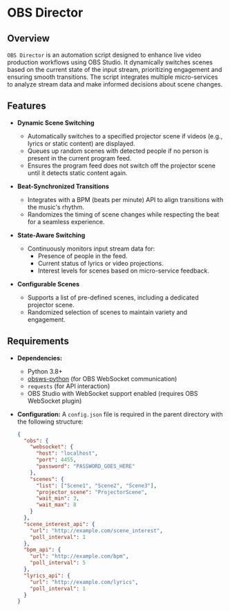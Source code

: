 # OBS Director

## Overview

`OBS Director` is an automation script designed to enhance live video production workflows using OBS Studio. It dynamically switches scenes based on the current state of the input stream, prioritizing engagement and ensuring smooth transitions. The script integrates multiple micro-services to analyze stream data and make informed decisions about scene changes.

## Features

- **Dynamic Scene Switching**
  - Automatically switches to a specified projector scene if videos (e.g., lyrics or static content) are displayed.
  - Queues up random scenes with detected people if no person is present in the current program feed.
  - Ensures the program feed does not switch off the projector scene until it detects static content again.

- **Beat-Synchronized Transitions**
  - Integrates with a BPM (beats per minute) API to align transitions with the music's rhythm.
  - Randomizes the timing of scene changes while respecting the beat for a seamless experience.

- **State-Aware Switching**
  - Continuously monitors input stream data for:
    - Presence of people in the feed.
    - Current status of lyrics or video projections.
    - Interest levels for scenes based on micro-service feedback.

- **Configurable Scenes**
  - Supports a list of pre-defined scenes, including a dedicated projector scene.
  - Randomized selection of scenes to maintain variety and engagement.

## Requirements

- **Dependencies:**
  - Python 3.8+
  - [obsws-python](https://github.com/obsproject/obs-websocket) (for OBS WebSocket communication)
  - `requests` (for API interaction)
  - OBS Studio with WebSocket support enabled (requires OBS WebSocket plugin)

- **Configuration:**
  A `config.json` file is required in the parent directory with the following structure:
  ```json
  {
    "obs": {
      "websocket": {
        "host": "localhost",
        "port": 4455,
        "password": "PASSWORD_GOES_HERE"
      },
      "scenes": {
        "list": ["Scene1", "Scene2", "Scene3"],
        "projector_scene": "ProjectorScene",
        "wait_min": 3,
        "wait_max": 8
      }
    },
    "scene_interest_api": {
      "url": "http://example.com/scene_interest",
      "poll_interval": 1
    },
    "bpm_api": {
      "url": "http://example.com/bpm",
      "poll_interval": 5
    },
    "lyrics_api": {
      "url": "http://example.com/lyrics",
      "poll_interval": 1
    }
  }
